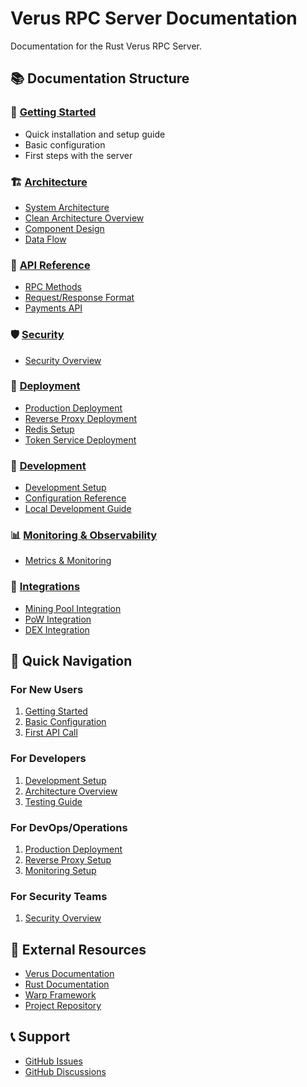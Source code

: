 # Verus RPC Server Documentation

Documentation for the Rust Verus RPC Server.

## 📚 Documentation Structure

### 🚀 [Getting Started](./getting-started.md)
- Quick installation and setup guide
- Basic configuration
- First steps with the server

### 🏗️ [Architecture](./architecture/)
- [System Architecture](./architecture/system-architecture.md)
- [Clean Architecture Overview](./architecture/clean-architecture.md)
- [Component Design](./architecture/component-design.md)
- [Data Flow](./architecture/data-flow.md)

### 🔌 [API Reference](./api/)
- [RPC Methods](./api/rpc-methods.md)
- [Request/Response Format](./api/request-response.md)
- [Payments API](./api/payments.md)

### 🛡️ [Security](./security/)
- [Security Overview](./security/security-overview.md)

### 🚀 [Deployment](./deployment/)
- [Production Deployment](./deployment/production.md)
- [Reverse Proxy Deployment](./deployment/REVERSE_PROXY_DEPLOYMENT.md)
- [Redis Setup](./deployment/REDIS_SETUP.md)
- [Token Service Deployment](./deployment/token-service-deployment.md)

### 🔧 [Development](./development/)
- [Development Setup](./development/setup.md)
- [Configuration Reference](./development/configuration-reference.md)
- [Local Development Guide](./development/test_local_access.md)

### 📊 [Monitoring & Observability](./monitoring/)
- [Metrics & Monitoring](./monitoring/metrics.md)

### 🔗 [Integrations](./integrations/)
- [Mining Pool Integration](./integrations/mining-pool-integration-guide.md)
- [PoW Integration](./integrations/pow-integration-guide.md)
- [DEX Integration](./integrations/public-dex-integration.md)

## 🎯 Quick Navigation

### For New Users
1. [Getting Started](./getting-started.md)
2. [Basic Configuration](./deployment/environment.md)
3. [First API Call](./api/request-response.md)

### For Developers
1. [Development Setup](./development/setup.md)
2. [Architecture Overview](./architecture/system-architecture.md)
3. [Testing Guide](./development/testing.md)

### For DevOps/Operations
1. [Production Deployment](./deployment/production.md)
2. [Reverse Proxy Setup](./deployment/REVERSE_PROXY_DEPLOYMENT.md)
3. [Monitoring Setup](./monitoring/metrics.md)

### For Security Teams
1. [Security Overview](./security/security-overview.md)

## 🔗 External Resources

- [Verus Documentation](https://docs.verus.io)
- [Rust Documentation](https://doc.rust-lang.org)
- [Warp Framework](https://docs.rs/warp)
- [Project Repository](https://github.com/Nexlab/rust_verusd_rpc_server)

## 📞 Support

- [GitHub Issues](https://github.com/Nexlab/rust_verusd_rpc_server/issues)
- [GitHub Discussions](https://github.com/Nexlab/rust_verusd_rpc_server/discussions)
